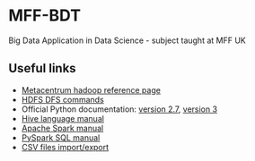 # MFF-BDT
Big Data Application in Data Science - subject taught at MFF UK

## Useful links

* [Metacentrum hadoop reference page](https://wiki.metacentrum.cz/wiki/Hadoop)
* [HDFS DFS commands](https://hadoop.apache.org/docs/r2.7.5/hadoop-project-dist/hadoop-common/FileSystemShell.html)
* Official Python documentation: [version 2.7](https://docs.python.org/2.7/), [version 3](https://docs.python.org/3/)
* [Hive language manual](https://cwiki.apache.org/confluence/display/Hive/LanguageManual)
* [Apache Spark manual](https://spark.apache.org/docs/1.6.0/)
* [PySpark SQL manual](http://spark.apache.org/docs/1.6.0/api/python/pyspark.sql.html)
* [CSV files import/export](https://github.com/databricks/spark-csv)
